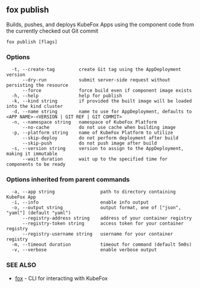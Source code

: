 ## fox publish

Builds, pushes, and deploys KubeFox Apps using the component code from the currently checked out Git commit

```
fox publish [flags]
```

### Options

```
  -t, --create-tag         create Git tag using the AppDeployment version
      --dry-run            submit server-side request without persisting the resource
      --force              force build even if component image exists
  -h, --help               help for publish
  -k, --kind string        if provided the built image will be loaded into the kind cluster
  -d, --name string        name to use for AppDeployment, defaults to <APP NAME>-<VERSION | GIT REF | GIT COMMIT>
  -n, --namespace string   namespace of KubeFox Platform
      --no-cache           do not use cache when building image
  -p, --platform string    name of KubeFox Platform to utilize
      --skip-deploy        do not perform deployment after build
      --skip-push          do not push image after build
  -s, --version string     version to assign to the AppDeployment, making it immutable
      --wait duration      wait up to the specified time for components to be ready
```

### Options inherited from parent commands

```
  -a, --app string                 path to directory containing KubeFox App
  -i, --info                       enable info output
  -o, --output string              output format, one of ["json", "yaml"] (default "yaml")
      --registry-address string    address of your container registry
      --registry-token string      access token for your container registry
      --registry-username string   username for your container registry
  -m, --timeout duration           timeout for command (default 5m0s)
  -v, --verbose                    enable verbose output
```

### SEE ALSO

* [fox](fox.md)	 - CLI for interacting with KubeFox

